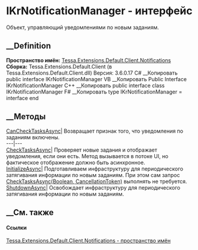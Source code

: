 # IKrNotificationManager - интерфейс
Объект, управляющий уведомлениями по новым заданиям.
## __Definition
 **Пространство имён:**
[Tessa.Extensions.Default.Client.Notifications](N_Tessa_Extensions_Default_Client_Notifications.htm)  
 **Сборка:** Tessa.Extensions.Default.Client (в
Tessa.Extensions.Default.Client.dll) Версия: 3.6.0.17
C# __Копировать
     public interface IKrNotificationManager
VB __Копировать
     Public Interface IKrNotificationManager
C++ __Копировать
     public interface class IKrNotificationManager
F# __Копировать
     type IKrNotificationManager = interface end
##  __Методы
[CanCheckTasksAsync](M_Tessa_Extensions_Default_Client_Notifications_IKrNotificationManager_CanCheckTasksAsync.htm)|
Возвращает признак того, что уведомления по заданиям включены.  
---|---  
[CheckTasksAsync](M_Tessa_Extensions_Default_Client_Notifications_IKrNotificationManager_CheckTasksAsync.htm)|
Проверяет новые задания и отображает уведомления, если они есть. Метод
вызывается в потоке UI, но фактическое отображение должно быть асинхронное.  
[InitializeAsync](M_Tessa_Extensions_Default_Client_Notifications_IKrNotificationManager_InitializeAsync.htm)|
Подготавливаем инфраструктуру для периодического затягивания информации по
новым заданиям. При этом сам запрос [CheckTasksAsync(Boolean,
CancellationToken)](M_Tessa_Extensions_Default_Client_Notifications_IKrNotificationManager_CheckTasksAsync.htm)
выполнять не требуется.  
[ShutdownAsync](M_Tessa_Extensions_Default_Client_Notifications_IKrNotificationManager_ShutdownAsync.htm)|
Освобождает инфраструктуру для периодического затягивания информации по новым
заданиям.  
## __См. также
#### Ссылки
[Tessa.Extensions.Default.Client.Notifications - пространство
имён](N_Tessa_Extensions_Default_Client_Notifications.htm)
